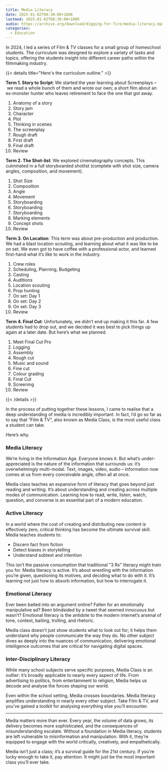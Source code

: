 ```yaml
---
title: Media Literacy
date: 2025-01-02T08:30:00+1000
lastmod: 2025-01-02T08:30:00+1000
audio: https://archive.org/download/digging-for-fire/media-literacy.mp3
categories:
  - Education
---
```


In 2024, I led a series of Film & TV classes for a small group of homeschool students. The curriculum was designed to explore a variety of tasks and topics, offering the students insight into different career paths within the filmmaking industry.

<!--more-->

{{< details title="Here's the curriculum outline." >}}

**Term 1. Story to Script**: We started the year learning about Screenplays – we read a whole bunch of them and wrote our own; a short film about an ex-monster hunter who leaves retirement to face the one that got away.

1. Anatomy of a story
2. Story jam
3. Character
4. Plot
5. Thinking in scenes
6. The screenplay
7. Rough draft
8. First draft
9. Final draft
10. Review

**Term 2. The Shot-list**: We explored cinematography concepts. This culminated in a full storyboarded shotlist (complete with shot size, camera angles, composition, and movement).

1. Shot Size
2. Composition
3. Angle
4. Movement
5. Storyboarding
6. Storyboarding
7. Storyboarding
8. Marking elements
9. Concept shots
10. Review

**Term 3. On Location**: This term was about pre-production and production. We had a blast location scouting, and learning about what it was like to be on set. We even got to have coffee with a professional actor, and learned first-hand what it’s like to work in the industry.

1. Crew roles
2. Scheduling, Planning, Budgeting
3. Casting
4. Auditions
5. Location scouting
6. Prop hunting
7. On set: Day 1
8. On set: Day 2
9. On set: Day 3
10. Review

**Term 4. Final Cut**: Unfortunately, we didn’t end up making it this far. A few students had to drop out, and we decided it was best to pick things up again at a later date. But here’s what we planned.

1. Meet Final Cut Pro
2. Logging
3. Assembly
4. Rough cut
5. Music and sound
6. Fine cut
7. Colour grading
8. Final Cut
9. Screening
10. Review

{{< /details >}}

In the process of putting together these lessons, I came to realise that a deep understanding of media is incredibly important. In fact, I’d go so far as to say that “Film & TV”, also known as Media Class, is the most useful class a student can take.

Here’s why.

### Media Literacy

We’re living in the Information Age. Everyone knows it. But what’s under-appreciated is the nature of the information that surrounds us: it’s overwhelmingly multi-modal. Text, images, video, audio – information now comes at us from every conceivable angle, often all at once.

Media class teaches an expansive form of literacy that goes beyond just reading and writing. It’s about understanding and creating across multiple modes of communication. Learning how to read, write, listen, watch, question, and converse is an essential part of a modern education.

### Active Literacy

In a world where the cost of creating and distributing new content is effectively zero, critical thinking has become the ultimate survival skill. Media teaches students to:

- Discern fact from fiction
- Detect biases in storytelling
- Understand subtext and intention

This isn’t the passive consumption that traditional ”3 Rs” literacy might train you for. Media literacy is active. It’s about wrestling with the information you’re given, questioning its motives, and deciding what to do with it. It’s learning not just how to absorb information, but how to interrogate it.

### Emotional Literacy

Ever been baited into an argument online? Fallen for an emotionally manipulative ad? Been blindsided by a tweet that seemed innocuous but wasn’t? Emotional literacy is the antidote to the modern internet’s arsenal of tone, context, baiting, trolling, and rhetoric.

Media class doesn’t just show students what to look out for; it helps them understand why people communicate the way they do. No other subject dives as deeply into the nuances of communication, delivering emotional intelligence outcomes that are critical for navigating digital spaces.

### Inter-Disciplinary Literacy

While many school subjects serve specific purposes, Media Class is an outlier: it’s broadly applicable to nearly every aspect of life. From advertising to politics, from entertainment to religion, Media helps us decode and analyse the forces shaping our world.

Even within the school setting, Media crosses boundaries. Media literacy amplifies understanding in nearly every other subject. Take Film & TV, and you’ve gained a toolkit for analysing everything else you’ll encounter.

---

Media matters more than ever. Every year, the volume of data grows, its delivery becomes more sophisticated, and the consequences of misunderstanding escalate. Without a foundation in Media literacy, students are left vulnerable to misinformation and manipulation. With it, they’re equipped to engage with the world critically, creatively, and empathetically.

Media isn’t just a class; it’s a survival guide for the 21st century. If you’re lucky enough to take it, pay attention. It might just be the most important class you’ll ever take.
